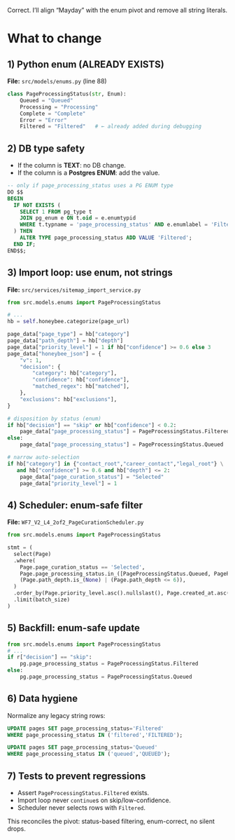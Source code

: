 Correct. I’ll align “Mayday” with the enum pivot and remove all string literals.

# What to change

## 1) Python enum (ALREADY EXISTS)

**File:** `src/models/enums.py` (line 88)

```python
class PageProcessingStatus(str, Enum):
    Queued = "Queued"
    Processing = "Processing"
    Complete = "Complete"
    Error = "Error"
    Filtered = "Filtered"   # ← already added during debugging
```

## 2) DB type safety

- If the column is **TEXT**: no DB change.
- If the column is a **Postgres ENUM**: add the value.

```sql
-- only if page_processing_status uses a PG ENUM type
DO $$
BEGIN
  IF NOT EXISTS (
    SELECT 1 FROM pg_type t
    JOIN pg_enum e ON t.oid = e.enumtypid
    WHERE t.typname = 'page_processing_status' AND e.enumlabel = 'Filtered'
  ) THEN
    ALTER TYPE page_processing_status ADD VALUE 'Filtered';
  END IF;
END$$;
```

## 3) Import loop: use enum, not strings

**File:** `src/services/sitemap_import_service.py`

```python
from src.models.enums import PageProcessingStatus

# ...
hb = self.honeybee.categorize(page_url)

page_data["page_type"] = hb["category"]
page_data["path_depth"] = hb["depth"]
page_data["priority_level"] = 1 if hb["confidence"] >= 0.6 else 3
page_data["honeybee_json"] = {
    "v": 1,
    "decision": {
        "category": hb["category"],
        "confidence": hb["confidence"],
        "matched_regex": hb["matched"],
    },
    "exclusions": hb["exclusions"],
}

# disposition by status (enum)
if hb["decision"] == "skip" or hb["confidence"] < 0.2:
    page_data["page_processing_status"] = PageProcessingStatus.Filtered
else:
    page_data["page_processing_status"] = PageProcessingStatus.Queued

# narrow auto-selection
if hb["category"] in {"contact_root","career_contact","legal_root"} \
   and hb["confidence"] >= 0.6 and hb["depth"] <= 2:
    page_data["page_curation_status"] = "Selected"
    page_data["priority_level"] = 1
```

## 4) Scheduler: enum-safe filter

**File:** `WF7_V2_L4_2of2_PageCurationScheduler.py`

```python
from src.models.enums import PageProcessingStatus

stmt = (
  select(Page)
  .where(
    Page.page_curation_status == 'Selected',
    Page.page_processing_status.in_([PageProcessingStatus.Queued, PageProcessingStatus.Ready]),
    (Page.path_depth.is_(None) | (Page.path_depth <= 6)),
  )
  .order_by(Page.priority_level.asc().nullslast(), Page.created_at.asc())
  .limit(batch_size)
)
```

## 5) Backfill: enum-safe update

```python
from src.models.enums import PageProcessingStatus
# ...
if r["decision"] == "skip":
    pg.page_processing_status = PageProcessingStatus.Filtered
else:
    pg.page_processing_status = PageProcessingStatus.Queued
```

## 6) Data hygiene

Normalize any legacy string rows:

```sql
UPDATE pages SET page_processing_status='Filtered'
WHERE page_processing_status IN ('filtered','FILTERED');

UPDATE pages SET page_processing_status='Queued'
WHERE page_processing_status IN ('queued','QUEUED');
```

## 7) Tests to prevent regressions

- Assert `PageProcessingStatus.Filtered` exists.
- Import loop never `continue`s on skip/low-confidence.
- Scheduler never selects rows with `Filtered`.

This reconciles the pivot: status-based filtering, enum-correct, no silent drops.

